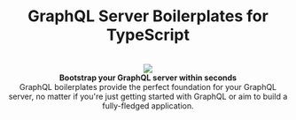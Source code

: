 <h1 align="center"><strong>GraphQL Server Boilerplates for TypeScript</strong></h1>

<br />

<div align="center"><img src="https://imgur.com/1MfnLVl.png" /></div>

<div align="center"><strong>Bootstrap your GraphQL server within seconds</strong></div>
<div align="center">GraphQL boilerplates provide the perfect foundation for your GraphQL server, no matter if you're just getting started with GraphQL or aim to build a fully-fledged application.</div>

<br />